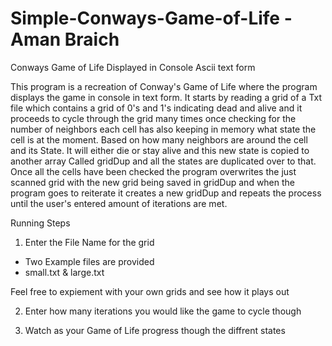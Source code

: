# Simple-Conways-Game-of-Life - Aman Braich 
Conways Game of Life Displayed in Console Ascii text form

This program is a recreation of Conway's Game of Life where the program displays the game in console in text form. 
It starts by reading a grid of a Txt file which contains a grid of 0's and 1's indicating dead and alive and it proceeds 
to cycle through the grid many times once checking for the number of neighbors each cell has also keeping in memory what state the cell is at the moment. 
Based on how many neighbors are around the cell and its State. It will either die or stay alive and this new state is copied to another array Called gridDup 
and all the states are duplicated over to that. Once all the cells have been checked the program overwrites the just scanned grid with the new grid 
being saved in gridDup and when the program goes to reiterate it creates a new gridDup and repeats the process until the user's 
entered amount of iterations are met.

Running Steps

1. Enter the File Name for the grid 
 - Two Example files are provided 
 - small.txt & large.txt 
 
 Feel free to expiement with your own grids and see how it plays out 
 
 2. Enter how many iterations you would like the game to cycle though 
 
 3. Watch as your Game of Life progress though the diffrent states 

